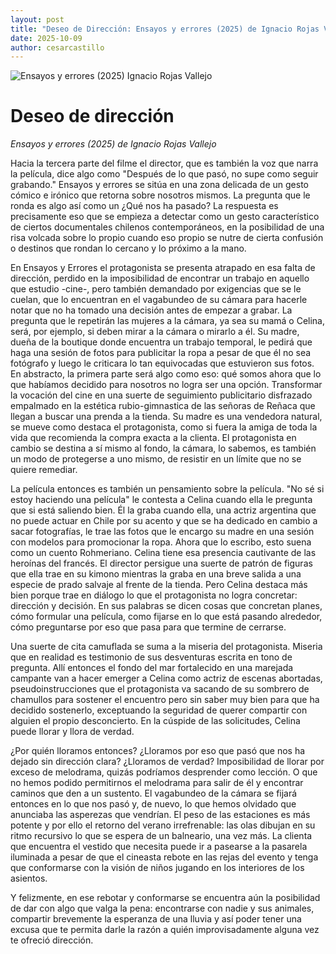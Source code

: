 ```yaml
---
layout: post
title: "Deseo de Dirección: Ensayos y errores (2025) de Ignacio Rojas Vallejo"
date: 2025-10-09
author: cesarcastillo
---
```


<img src="{{ '/assets/images/ensayos-y-errores-port.jpg' | relative_url }}" 
     alt="Ensayos y errores (2025) Ignacio Rojas Vallejo" 
     style="width:auto;max-height:463px;display:block;margin:auto;">

# Deseo de dirección

*Ensayos y errores (2025) de Ignacio Rojas Vallejo*

Hacia la tercera parte del filme el director, que es también la voz que narra la película, dice algo como "Después de lo que pasó, no supe como seguir grabando." Ensayos y errores se sitúa en una zona delicada de un gesto cómico e irónico que retorna sobre nosotros mismos. La pregunta que le ronda es algo así como un ¿Qué nos ha pasado? La respuesta es precisamente eso que se empieza a detectar como un gesto característico de ciertos documentales chilenos contemporáneos, en la posibilidad de una risa volcada sobre lo propio cuando eso propio se nutre de cierta confusión o destinos que rondan lo cercano y lo próximo a la mano. 

En Ensayos y Errores el protagonista se presenta atrapado en esa falta de dirección, perdido en la imposibilidad de encontrar un trabajo en aquello que estudio -cine-, pero también demandado por exigencias que se le cuelan, que lo encuentran en el vagabundeo de su cámara para hacerle notar que no ha tomado una decisión antes de empezar a grabar. La pregunta que le repetirán las mujeres a la cámara, ya sea su mamá o Celina, será, por ejemplo, si deben mirar a la cámara o mirarlo a él. Su madre, dueña de la boutique donde encuentra un trabajo temporal, le pedirá que haga una sesión de fotos para publicitar la ropa a pesar de que él no sea fotógrafo y luego le criticara lo tan equivocadas que estuvieron sus fotos. En abstracto, la primera parte será algo como eso: qué somos ahora que lo que habíamos decidido para nosotros no logra ser una opción. Transformar la vocación del cine en una suerte de seguimiento publicitario disfrazado empalmado en la estética rubio-gimnastica de las señoras de Reñaca que llegan a buscar una prenda a la tienda. Su madre es una vendedora natural, se mueve como destaca el protagonista, como si fuera la amiga de toda la vida que recomienda la compra exacta a la clienta. El protagonista en cambio se destina a sí mismo al fondo, la cámara, lo sabemos, es también un modo de protegerse a uno mismo, de resistir en un límite que no se quiere remediar. 

La película entonces es también un pensamiento sobre la película. "No sé si estoy haciendo una película" le contesta a Celina cuando ella le pregunta que si está saliendo bien. Él la graba cuando ella, una actriz argentina que no puede actuar en Chile por su acento y que se ha dedicado en cambio a sacar fotografías, le trae las fotos que le encargo su madre en una sesión con modelos para promocionar la ropa. Ahora que lo escribo, esto suena como un cuento Rohmeriano. Celina tiene esa presencia cautivante de las heroínas del francés. El director persigue una suerte de patrón de figuras que ella trae en su kimono mientras la graba en una breve salida a una especie de prado salvaje al frente de la tienda. Pero Celina destaca más bien porque trae en diálogo lo que el protagonista no logra concretar: dirección y decisión. En sus palabras se dicen cosas que concretan planes, cómo formular una película, como fijarse en lo que está pasando alrededor, cómo preguntarse por eso que pasa para que termine de cerrarse. 

Una suerte de cita camuflada se suma a la miseria del protagonista. Miseria que en realidad es testimonio de sus desventuras escrita en tono de pregunta. Allí entonces el fondo del mar fortalecido en una marejada campante van a hacer emerger a Celina como actriz de escenas abortadas, pseudoinstrucciones que el protagonista va sacando de su sombrero de chamullos para sostener el encuentro pero sin saber muy bien para que ha decidido sostenerlo, exceptuando la seguridad de querer compartir con alguien el propio desconcierto. En la cúspide de las solicitudes, Celina puede llorar y llora de verdad. 

¿Por quién lloramos entonces? ¿Lloramos por eso que pasó que nos ha dejado sin dirección clara? ¿Lloramos de verdad? Imposibilidad de llorar por exceso de melodrama, quizás podríamos desprender como lección. O que no hemos podido permitirnos el melodrama para salir de él y encontrar caminos que den a un sustento. El vagabundeo de la cámara se fijará entonces en lo que nos pasó y, de nuevo, lo que hemos olvidado que anunciaba las asperezas que vendrían. El peso de las estaciones es más potente y por ello el retorno del verano irrefrenable: las olas dibujan en su ritmo recursivo lo que se espera de un balneario, una vez más. La clienta que encuentra el vestido que necesita puede ir a pasearse a la pasarela iluminada a pesar de que el cineasta rebote en las rejas del evento y tenga que conformarse con la visión de niños jugando en los interiores de los asientos. 

Y felizmente, en ese rebotar y conformarse se encuentra aún la posibilidad de dar con algo que valga la pena: encontrarse con nadie y sus animales, compartir brevemente la esperanza de una lluvia y así poder tener una excusa que te permita darle la razón a quién improvisadamente alguna vez te ofreció dirección.  



